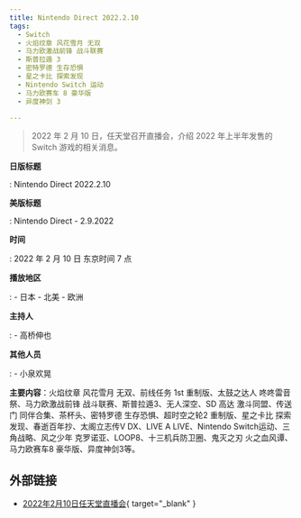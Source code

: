 ```yaml
---
title: Nintendo Direct 2022.2.10
tags:
  - Switch
  - 火焰纹章 风花雪月 无双
  - 马力欧激战前锋 战斗联赛
  - 斯普拉遁 3
  - 密特罗德 生存恐惧
  - 星之卡比 探索发现
  - Nintendo Switch 运动
  - 马力欧赛车 8 豪华版
  - 异度神剑 3

---
```


> 2022 年 2 月 10 日，任天堂召开直播会，介绍 2022 年上半年发售的 Switch 游戏的相关消息。

**日版标题**

:	Nintendo Direct 2022.2.10

**美版标题**

:	Nintendo Direct - 2.9.2022

**时间**

:	2022 年 2 月 10 日 东京时间 7 点

**播放地区**

:	- 日本
	- 北美
	- 欧洲

**主持人**

: 	- 高桥伸也

**其他人员**

:	- 小泉欢晃

**主要内容**：火焰纹章 风花雪月 无双、前线任务 1st 重制版、太鼓之达人 咚咚雷音祭、马力欧激战前锋 战斗联赛、斯普拉遁3、无人深空、SD 高达 激斗同盟、传送门 同伴合集、茶杯头、密特罗德 生存恐惧、超时空之轮2 重制版、星之卡比 探索发现、春逝百年抄、太阁立志传V DX、LIVE A LIVE、Nintendo Switch运动、三角战略、风之少年 克罗诺亚、LOOP8、十三机兵防卫圈、鬼灭之刃 火之血风谭、马力欧赛车8 豪华版、异度神剑3等。

## 外部链接

- [2022年2月10日任天堂直播会](https://www.bilibili.com/video/BV175411o7Wm/){ target="_blank" }
